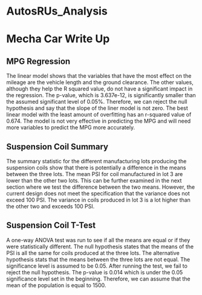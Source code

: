 # AutosRUs_Analysis

# Mecha Car Write Up

## MPG Regression 

The linear model shows that the variables that have the most effect on the mileage are the vehicle length and the ground clearance. The other values, although they help the R squared value, do not have a significant impact in the regression. The p-value, which is 3.637e-12, is significantly smaller than the assumed significant level of 0.05%. Therefore, we can reject the null hypothesis and say that the slope of the liner model is not zero. The best linear model with the least amount of overfitting has an r-squared value of 0.674. The model is not very effective in predicting the MPG and will need more variables to predict the MPG more accurately.

## Suspension Coil Summary 

The summary statistic for the different manufacturing lots producing the suspension coils show that there is potentially a difference in the means between the three lots. The mean PSI for coil manufactured in lot 3 are lower than the other two lots. This can be further examined in the next section where we test the difference between the two means. However, the current design does not meet the specification that the variance does not exceed 100 PSI. The variance in coils produced in lot 3 is a lot higher than the other two and exceeds 100 PSI.

## Suspension Coil T-Test

A one-way ANOVA test was run to see if all the means are equal or if they were statistically different. The null hypothesis states that the means of the PSI is all the same for coils produced at the three lots. The alternative hypothesis stats that the means between the three lots are not equal. The significance level is assumed to be 0.05. After running the test, we fail to reject the null hypothesis. The p-value is 0.014 which is under the 0.05 significance level set in the beginning. Therefore, we can assume that the mean of the population is equal to 1500. 